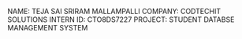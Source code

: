 NAME: TEJA SAI SRIRAM MALLAMPALLI
COMPANY: CODTECHIT SOLUTIONS
INTERN ID: CTO8DS7227
PROJECT: STUDENT DATABSE MANAGEMENT SYSTEM
